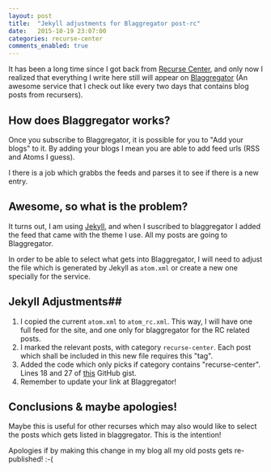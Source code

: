 ```yaml
---
layout: post
title:  "Jekyll adjustments for Blaggregator post-rc"
date:   2015-10-19 23:07:00
categories: recurse-center
comments_enabled: true
---
```


It has been a long time since I got back from [Recurse Center][1], and only now I realized that everything I write here still will appear on [Blaggregator][2] (An awesome service that I check out like every two days that contains blog posts from recursers).

## How does Blaggregator works? ##

Once you subscribe to Blaggregator, it is possible for you to "Add your blogs" to it. By adding your blogs I mean you are able to add feed urls (RSS and Atoms I guess).

I there is a job which grabbs the feeds and parses it to see if there is a new entry. 

## Awesome, so what is the problem? ##

It turns out, I am using [Jekyll][3], and when I suscribed to blaggregator I added the feed that came with the theme I use. All my posts are going to Blaggregator.

In order to be able to select what gets into Blaggregator, I will need to adjust the file which is generated by Jekyll as `atom.xml` or create a new one specially for the service.

## Jekyll Adjustments##

1. I copied the current `atom.xml` to `atom_rc.xml`. This way, I will have one full feed for the site, and one only for blaggregator for the RC related posts.
2. I marked the relevant posts, with category `recurse-center`. Each post which shall be included in this new file requires this "tag".
3. Added the code which only picks if category contains "recurse-center". Lines 18 and 27 of [this][4] GitHub gist.
4. Remember to update your link at Blaggregator!

## Conclusions & maybe apologies! ##

Maybe this is useful for other recurses which may also would like to select the posts which gets listed in blaggregator. This is the intention!

Apologies if by making this change in my blog all my old posts gets re-published! :-(

[1]: http://recurse.com
[2]: http://blaggregator.us
[3]: https://jekyllrb.com/
[4]: https://gist.github.com/pietromenna/961b86db53beda5e6863